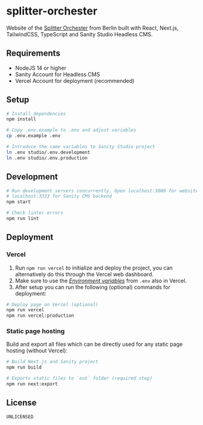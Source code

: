 splitter-orchester
===

Website of the [Splitter Orchester](https://splitter.berlin) from Berlin built with React, Next.js, TailwindCSS, TypeScript and Sanity Studio Headless CMS.

## Requirements

* NodeJS 14 or higher
* Sanity Account for Headless CMS
* Vercel Account for deployment (recommended)

## Setup

```bash
# Install dependencies
npm install

# Copy .env.example to .env and adjust variables
cp .env.example .env

# Introduce the same variables to Sanity Studio project
ln .env studio/.env.development
ln .env studio/.env.production
```

## Development

```bash
# Run development servers concurrently. Open localhost:3000 for website,
# localhost:3333 for Sanity CMS backend
npm start

# Check linter errors
npm run lint
```

## Deployment

### Vercel

1. Run `npm run vercel` to initialize and deploy the project, you can alternatively do this through the Vercel web dashboard.
2. Make sure to use the [*Environment variables*](https://vercel.com/docs/environment-variables) from `.env` also in Vercel.
3. After setup you can run the following (optional) commands for deployment:

  ```bash
  # Deploy page on Vercel (optional)
  npm run vercel
  npm run vercel:production
  ```

### Static page hosting

Build and export all files which can be directly used for any static page hosting (without Vercel):

```bash
# Build Next.js and Sanity project
npm run build

# Exports static files to `out` folder (required step)
npm run next:export
```

## License

`UNLICENSED`
